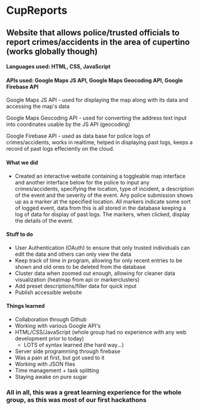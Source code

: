 # CupReports
## Website that allows police/trusted officials to report crimes/accidents in the area of cupertino (works globally though)
#### Languages used: HTML, CSS, JavaScript
#### APIs used: Google Maps JS API, Google Maps Geocoding API, Google Firebase API

Google Maps JS API - used for displaying the map along with its data and accessing the map's data 

Google Maps Geocoding API - used for converting the address text input into coordinates usable by the JS API (geocoding)

Google Firebase API - used as data base for police logs of crimes/accidents, works in realtime, helped in displaying past logs, keeps a record of past logs effeciently on the cloud.

#### What we did
- Created an interactive website containing a toggleable map interface and another interface below for the police to input any crimes/accidents, specifying the location, type of incident, a description of the event and the severity of the event. Any police submission shows up as a marker at the specified location. All markers indicate some sort of logged event, data from this is all stored in the database keeping a log of data for display of past logs. The markers, when clicked, display the details of the event.

#### Stuff to do

- User Authentication (OAuth) to ensure that only trusted individuals can edit the data and others can only view the data
- Keep track of time in program, allowing for only recent entries to be shown and old ones to be deleted from the database
- Cluster data when zoomed out enough, allowing for cleaner data visualization (heatmap from api or markerclusters)
- Add preset descriptions/filler data for quick input
- Publish accessible website


#### Things learned
- Collaboration through Github
- Working with various Google API's
- HTML/CSS/JavaScript (whole group had no experience with any web development prior to today) 
  - LOTS of syntax learned (the hard way...)
- Server side programming through firebase
 - Was a pain at first, but got used to it
- Working with JSON files
- Time management + task splitting
- Staying awake on pure sugar

### All in all, this was a great learning experience for the whole group, as this was most of our first hackathons



